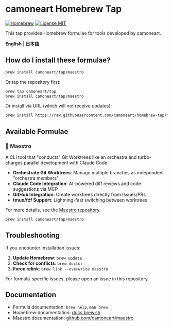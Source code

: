 # camoneart Homebrew Tap

[![Homebrew](https://img.shields.io/badge/Homebrew-Tap-orange?style=flat-square)](https://brew.sh)
[![License MIT](https://img.shields.io/badge/License-MIT-blue?style=flat-square)](https://opensource.org/licenses/MIT)

This tap provides Homebrew formulae for tools developed by camoneart.

**English** | **[日本語](/README.ja.md)**

## How do I install these formulae?

```bash
brew install camoneart/tap/maestro
```

Or tap the repository first:

```bash
brew tap camoneart/tap
brew install camoneart/tap/maestro
```

Or install via URL (which will not receive updates):

```bash
brew install https://raw.githubusercontent.com/camoneart/homebrew-tap/main/Formula/maestro.rb
```

## Available Formulae

### 🎼 Maestro

A CLI tool that "conducts" Git Worktrees like an orchestra and turbo-charges parallel development with Claude Code.

- **Orchestrate Git Worktrees**: Manage multiple branches as independent "orchestra members"
- **Claude Code Integration**: AI-powered diff reviews and code suggestions via MCP
- **GitHub Integration**: Create worktrees directly from Issues/PRs
- **tmux/fzf Support**: Lightning-fast switching between worktrees

For more details, see the [Maestro repository](https://github.com/camoneart/maestro).

```bash
brew install camoneart/tap/maestro
```

## Troubleshooting

If you encounter installation issues:

1. **Update Homebrew**: `brew update`
2. **Check for conflicts**: `brew doctor`
3. **Force relink**: `brew link --overwrite maestro`

For formula-specific issues, please open an issue in this repository.

## Documentation

- Formula documentation: `brew help`, `man brew`
- Homebrew documentation: [docs.brew.sh](https://docs.brew.sh)
- Maestro documentation: [github.com/camoneart/maestro](https://github.com/camoneart/maestro)